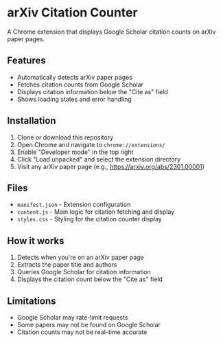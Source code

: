 # arXiv Citation Counter

A Chrome extension that displays Google Scholar citation counts on arXiv paper pages.

## Features

- Automatically detects arXiv paper pages
- Fetches citation counts from Google Scholar
- Displays citation information below the "Cite as" field
- Shows loading states and error handling

## Installation

1. Clone or download this repository
2. Open Chrome and navigate to `chrome://extensions/`
3. Enable "Developer mode" in the top right
4. Click "Load unpacked" and select the extension directory
5. Visit any arXiv paper page (e.g., https://arxiv.org/abs/2301.00001)

## Files

- `manifest.json` - Extension configuration
- `content.js` - Main logic for citation fetching and display
- `styles.css` - Styling for the citation counter display

## How it works

1. Detects when you're on an arXiv paper page
2. Extracts the paper title and authors
3. Queries Google Scholar for citation information
4. Displays the citation count below the "Cite as" field

## Limitations

- Google Scholar may rate-limit requests
- Some papers may not be found on Google Scholar
- Citation counts may not be real-time accurate